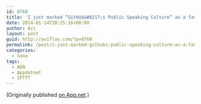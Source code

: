 ```yaml
---
id: 8768
title: 'I just marked “GitHub&#8217;s Public Speaking Culture” as a favorite in Readability. http://www.readability.com/articles/ym81alor'
date: 2014-01-14T20:25:16+00:00
author: Avi
layout: post
guid: http://aviflax.com/?p=8768
permalink: /post/i-just-marked-githubs-public-speaking-culture-as-a-favorite-in-readability-httpwww-readability-comarticlesym81alor-2/
categories:
  - none
tags:
  - ADN
  - Appdotnet
  - IFTTT
---
```

(Originally published [on App.net](http://alpha.app.net/aviflax/post/19808571).)